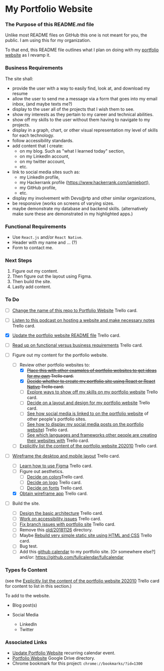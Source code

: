 # My Portfolio Website

### The Purpose of this README.md file
Unlike most README files on GitHub this one is not meant for you, the public. I am using this for my organization.

To that end, this README file outlines what I plan on doing with my [portfolio website](https://jamiebort.github.io/) as I revamp it.

### Business Requirements

The site shall:

* provide the user with a way to easily find, look at, and download my resume
* allow the user to send me a message via a form that goes into my email inbox, (and maybe texts me?)
* display to the user all of the projects that I wish them to see.
* show my interests as they pertain to my career and technical abilities.
* show off my skills to the user without them having to navigate to my projects.
* display in a graph, chart, or other visual representation my level of skills for each technology.
* follow accessibility standards.
* add content that I create:
  * on my blog. Such as "what I learned today" section,
  * on my LinkedIn account,
  * on my twitter account,
  * etc.
* link to social media sites such as:
  * my LinkedIn profile,
  * my Hackerrank profile (https://www.hackerrank.com/jamiebort),
  * my GitHub profile,
  * etc.
* display my involvement with Devs@rtp and other similar organizations,
* be responsive (works on screens of varying sizes.
* maybe demonstrate my database and backend skills. (alternatively make sure these are demonstrated in my highlighted apps.)

### Functional Requirements

* Use `React.js` and/or `React Native`.
* Header with my name and ... (?)
* Form to contact me.

### Next Steps
1. Figure out my content.
2. Then figure out the layout using Figma.
3. Then build the site.
4. Lastly add content.


### To Do
- [ ] [Change the name of this repo to Portfolio Website](https://trello.com/c/pQzTccx3/514-change-the-name-of-this-repo-to-portfolio-website) Trello card.
- [ ] [Listen to this podcast on hosting a website and make necessary notes](https://trello.com/c/QTWzA4bv/480-list-to-this-podcast-on-hosting-a-website-and-make-necessary-notes) Trello card.

- [X] [Update the portfolio website README file](https://trello.com/c/hCRC1EG6/483-update-the-portfolio-website-readme-file) Trello card.

- [ ] [Read up on functional versus business requirements](https://trello.com/c/CGFYOG9p/494-read-up-on-functional-versus-business-requirements) Trello card.

- [ ] Figure out my content for the portfolio website.
	- [ ] Review other portfolio websites to:
		- [X] ~~[Place this with other examples of portfolio websites to get ideas for my own](https://trello.com/c/1JHiHOMI/485-place-this-with-other-examples-of-portfolio-websites-to-consider) Trello card.~~
		- [X] ~~[Decide whether to create my portfolio site using React or React Native](https://trello.com/c/sLJ1fEBe/486-decide-whether-to-create-my-portfolio-site-using-react-or-react-native) Trello card.~~
		- [ ] [Explore ways to show off my skills on my portfolio website](https://trello.com/c/2oLiIllY/481-explore-ways-to-show-of-my-skills-on-my-portfolio-website) Trello card.
		- [ ] [Decide on a layout and design for my portfolio website](https://trello.com/c/8Xdj7duH/482-decide-on-a-layout-and-design-for-my-portfolio-website) Trello card.
		- [ ] [See how social media is linked to on the portfolio website](https://trello.com/c/oVKNGjvm/488-see-how-social-media-is-linked-to-on-the-portfolio-website) of other people's portfolio sites.
		- [ ] [See how to display my social media posts on the portfolio website](https://trello.com/c/pj0lfx00/489-see-how-to-display-my-social-media-posts-on-the-portfolio-website)) Trello card.
		- [ ] [See which languages and frameworks other people are creating their websites with](https://trello.com/c/EwC3EB2S/525-see-which-languages-and-frameworks-other-people-are-creating-their-websites-with) Trello card.
	- [ ] [Explicitly list the content of the portfolio website 202010](https://trello.com/c/adJl19pT/496-explicitly-list-the-content-of-the-portfolio-website-202010) Trello card.

- [ ] [Wireframe the desktop and mobile layout](https://trello.com/c/3xtKwRIm/491-wireframe-the-desktop-and-mobile-layout-for-portfolio-website) Trello card.
	- [ ] [Learn how to use Figma](https://trello.com/c/AnQb9Ewl/495-learn-how-to-use-figma) Trello card.
	- [ ] Figure out aesthetics.
		- [ ] [Decide on colors](https://trello.com/c/mXqq3kaO/526-decide-on-colors)Trello card.
		- [ ] [Decide on logo](https://trello.com/c/aBiOmqZd/499-decide-on-logo) Trello card.
		- [ ] [Decide on fonts](https://trello.com/c/WmfzueWk/498-decide-on-fonts) Trello card.
	- [X] [Obtain wireframe app](https://trello.com/c/ogulw2aZ/492-obtain-wireframe-app?menu=filter&filter=due:incomplete) Trello card.

- [ ] Build the site.
	- [ ] [Design the basic architecture](https://trello.com/c/CyUFSwY3/522-design-the-basic-architecture) Trello card.
	- [ ] [Work on accessibility issues](https://trello.com/c/QiXs2V0r/164-work-on-accessibility-issues) Trello card.
	- [ ] [Fix branch issues with portfolio site](https://trello.com/c/PxEFMj5s/374-fix-branch-issues-with-portfolio-site) Trello card.
	- [ ] Remove this [old/20181126](https://github.com/JamieBort/jamiebort.github.io/tree/master/old/20181126) directory.
	- [ ] Maybe [Rebuild very simple static site using HTML and CSS](https://trello.com/c/FDIB9ePE/163-rebuild-very-simple-static-site-using-html-and-css) Trello card.
	- [ ] Bug test.
	- [ ] Add this [github calendar](https://github.com/IonicaBizau/github-calendar) to my portfolio site. [Or somewhere else?] and/or: https://github.com/fullcalendar/fullcalendar

### Types fo Content
(see the [Explicitly list the content of the portfolio website 202010](https://trello.com/c/adJl19pT/496-explicitly-list-the-content-of-the-portfolio-website-202010) Trello card for content to list in this section.)

To add to the website.

* Blog post(s)

* Social Media
  * LinkedIn
  * Twitter

### Associated Links
* [Update Portfolio Website](https://calendar.google.com/calendar/r/search?q=Update%20Portfolio%20Website) recurring calendar event.
* [Portfolio Website](https://drive.google.com/drive/folders/1NchtYmGJ1wiZ6bEiqElTtK_IA84awWIo) Google Drive directory.
* Chrome bookmark for this project: `chrome://bookmarks/?id=1300`